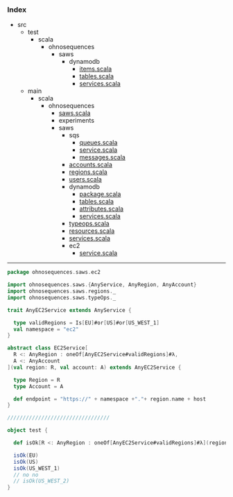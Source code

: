 ### Index

+ src
  + test
    + scala
      + ohnosequences
        + saws
          + dynamodb
            + [items.scala](../../../../../test/scala/ohnosequences/saws/dynamodb/items.md)
            + [tables.scala](../../../../../test/scala/ohnosequences/saws/dynamodb/tables.md)
            + [services.scala](../../../../../test/scala/ohnosequences/saws/dynamodb/services.md)
  + main
    + scala
      + ohnosequences
        + [saws.scala](../../saws.md)
        + experiments
        + saws
          + sqs
            + [queues.scala](../sqs/queues.md)
            + [service.scala](../sqs/service.md)
            + [messages.scala](../sqs/messages.md)
          + [accounts.scala](../accounts.md)
          + [regions.scala](../regions.md)
          + [users.scala](../users.md)
          + dynamodb
            + [package.scala](../dynamodb/package.md)
            + [tables.scala](../dynamodb/tables.md)
            + [attributes.scala](../dynamodb/attributes.md)
            + [services.scala](../dynamodb/services.md)
          + [typeops.scala](../typeops.md)
          + [resources.scala](../resources.md)
          + [services.scala](../services.md)
          + ec2
            + [service.scala](service.md)

------


```scala
package ohnosequences.saws.ec2

import ohnosequences.saws.{AnyService, AnyRegion, AnyAccount}
import ohnosequences.saws.regions._
import ohnosequences.saws.typeOps._

trait AnyEC2Service extends AnyService {

  type validRegions = Is[EU]#or[US]#or[US_WEST_1]
  val namespace = "ec2"
}

abstract class EC2Service[
  R <: AnyRegion : oneOf[AnyEC2Service#validRegions]#λ,
  A <: AnyAccount
](val region: R, val account: A) extends AnyEC2Service {

  type Region = R
  type Account = A

  def endpoint = "https://" + namespace +"."+ region.name + host
}

/////////////////////////////////

object test {

  def isOk[R <: AnyRegion : oneOf[AnyEC2Service#validRegions]#λ](region: R) = true

  isOk(EU)
  isOk(US)
  isOk(US_WEST_1)
  // no no
  // isOk(US_WEST_2)
}
```


